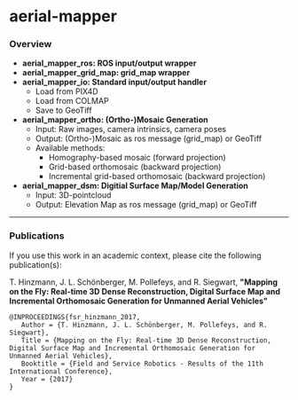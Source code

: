 # aerial-mapper

### Overview
- **aerial_mapper_ros: ROS input/output wrapper**
- **aerial_mapper_grid_map: grid_map wrapper**
- **aerial_mapper_io: Standard input/output handler**
   - Load from PIX4D
   - Load from COLMAP
   - Save to GeoTiff
- **aerial_mapper_ortho: (Ortho-)Mosaic Generation**
   - Input: Raw images, camera intrinsics, camera poses 
   - Output: (Ortho-)Mosaic as ros message (grid_map) or GeoTiff
   - Available methods:
      - Homography-based mosaic (forward projection)
      - Grid-based orthomosaic (backward projection)
      - Incremental grid-based orthomosaic (backward projection)
- **aerial_mapper_dsm: Digitial Surface Map/Model Generation**
   - Input: 3D-pointcloud
   - Output: Elevation Map as ros message (grid_map) or GeoTiff

<hr>

### Publications
If you use this work in an academic context, please cite the following publication(s):

T. Hinzmann, J. L. Schönberger, M. Pollefeys, and R. Siegwart, **"Mapping on the Fly: Real-time 3D Dense Reconstruction, Digital Surface Map and Incremental Orthomosaic Generation for Unmanned Aerial Vehicles"**

```
@INPROCEEDINGS{fsr_hinzmann_2017,
   Author = {T. Hinzmann, J. L. Schönberger, M. Pollefeys, and R. Siegwart},
   Title = {Mapping on the Fly: Real-time 3D Dense Reconstruction, Digital Surface Map and Incremental Orthomosaic Generation for Unmanned Aerial Vehicles},
   Booktitle = {Field and Service Robotics - Results of the 11th International Conference},
   Year = {2017}
}
```
